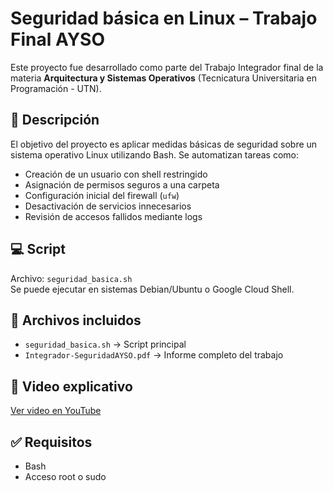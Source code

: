 # Seguridad básica en Linux – Trabajo Final AYSO

Este proyecto fue desarrollado como parte del Trabajo Integrador final de la materia **Arquitectura y Sistemas Operativos** (Tecnicatura Universitaria en Programación - UTN).

## 🧠 Descripción

El objetivo del proyecto es aplicar medidas básicas de seguridad sobre un sistema operativo Linux utilizando Bash. Se automatizan tareas como:

- Creación de un usuario con shell restringido
- Asignación de permisos seguros a una carpeta
- Configuración inicial del firewall (`ufw`)
- Desactivación de servicios innecesarios
- Revisión de accesos fallidos mediante logs

## 💻 Script

Archivo: `seguridad_basica.sh`  
Se puede ejecutar en sistemas Debian/Ubuntu o Google Cloud Shell.

## 📂 Archivos incluidos

- `seguridad_basica.sh` → Script principal
- `Integrador-SeguridadAYSO.pdf` → Informe completo del trabajo

## 🎥 Video explicativo

[Ver video en YouTube](https://youtube.com/...)

## ✅ Requisitos

- Bash
- Acceso root o sudo

